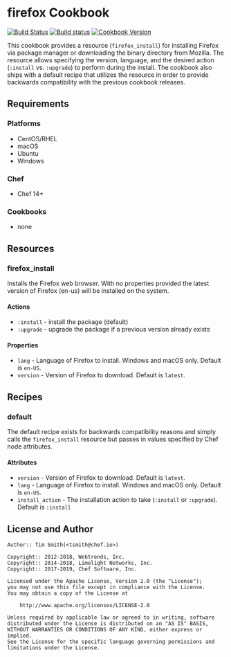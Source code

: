 # firefox Cookbook

[![Build Status](https://travis-ci.org/chef-cookbooks/firefox.svg?branch=master)](https://travis-ci.org/chef-cookbooks/firefox) [![Build status](https://ci.appveyor.com/api/projects/status/29bkd4a746f97ypa/branch/master?svg=true)](https://ci.appveyor.com/project/ChefWindowsCookbooks/firefox/branch/master) [![Cookbook Version](https://img.shields.io/cookbook/v/firefox.svg)](https://supermarket.chef.io/cookbooks/firefox)

This cookbook provides a resource (`firefox_install`) for installing Firefox via package manager or downloading the binary directory from Mozilla. The resource allows specifying the version, language, and the desired action (`:install` vs. `:upgrade`) to perform during the install. The cookbook also ships with a default recipe that utilizes the resource in order to provide backwards compatibility with the previous cookbook releases.

## Requirements

### Platforms

- CentOS/RHEL
- macOS
- Ubuntu
- Windows

### Chef

- Chef 14+

### Cookbooks

- none

## Resources

### firefox_install

Installs the Firefox web browser. With no properties provided the latest version of Firefox (en-us) will be installed on the system.

#### Actions
  - `:install` - install the package (default)
  - `:upgrade` - upgrade the package if a previous version already exists

#### Properties
  - `lang` - Language of Firefox to install. Windows and macOS only. Default is `en-US`.
  - `version` - Version of Firefox to download. Default is `latest`.

## Recipes

### default

The default recipe exists for backwards compatibility reasons and simply calls the `firefox_install` resource but passes in values specified by Chef node attributes.

#### Attributes

- `version` - Version of Firefox to download. Default is `latest`.
- `lang` - Language of Firefox to install. Windows and macOS only. Default is `en-US`.
- `install_action` - The installation action to take (`:install` or `:upgrade`). Default is `:install`

## License and Author

```
Author:: Tim Smith(<tsmith@chef.io>)

Copyright:: 2012-2018, Webtrends, Inc.
Copyright:: 2014-2018, Limelight Networks, Inc.
Copyright:: 2017-2019, Chef Software, Inc.

Licensed under the Apache License, Version 2.0 (the "License");
you may not use this file except in compliance with the License.
You may obtain a copy of the License at

    http://www.apache.org/licenses/LICENSE-2.0

Unless required by applicable law or agreed to in writing, software
distributed under the License is distributed on an "AS IS" BASIS,
WITHOUT WARRANTIES OR CONDITIONS OF ANY KIND, either express or implied.
See the License for the specific language governing permissions and
limitations under the License.
```
